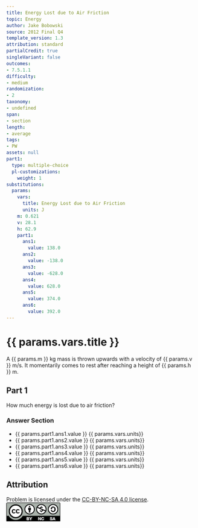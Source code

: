 ```yaml
---
title: Energy Lost due to Air Friction
topic: Energy
author: Jake Bobowski
source: 2012 Final Q4
template_version: 1.3
attribution: standard
partialCredit: true
singleVariant: false
outcomes:
- 7.5.1.1
difficulty:
- medium
randomization:
- 2
taxonomy:
- undefined
span:
- section
length:
- average
tags:
- PW
assets: null
part1:
  type: multiple-choice
  pl-customizations:
    weight: 1
substitutions:
  params:
    vars:
      title: Energy Lost due to Air Friction
      units: J
    m: 0.621
    v: 28.1
    h: 62.9
    part1:
      ans1:
        value: 138.0
      ans2:
        value: -138.0
      ans3:
        value: -628.0
      ans4:
        value: 628.0
      ans5:
        value: 374.0
      ans6:
        value: 392.0
---
```

# {{ params.vars.title }}
A {{ params.m }} kg mass is thrown upwards with a velocity of {{ params.v }} m/s.
It momentarily comes to rest after reaching a height of {{ params.h }} m.

## Part 1

How much energy is lost due to air friction?

### Answer Section

- {{ params.part1.ans1.value }} {{ params.vars.units}}
- {{ params.part1.ans2.value }} {{ params.vars.units}}
- {{ params.part1.ans3.value }} {{ params.vars.units}}
- {{ params.part1.ans4.value }} {{ params.vars.units}}
- {{ params.part1.ans5.value }} {{ params.vars.units}}
- {{ params.part1.ans6.value }} {{ params.vars.units}}

## Attribution

Problem is licensed under the [CC-BY-NC-SA 4.0 license](https://creativecommons.org/licenses/by-nc-sa/4.0/).<br> ![The Creative Commons 4.0 license requiring attribution-BY, non-commercial-NC, and share-alike-SA license.](https://raw.githubusercontent.com/firasm/bits/master/by-nc-sa.png)
